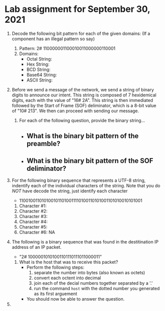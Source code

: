 # Lab assignment for September 30, 2021


1. Decode the following bit pattern for each of the given domains:
   (If a component has an illegal pattern so say)
   1. Pattern: 2# 110000001100010011000000110001
   1. Domains:
      - Octal String: 
      - Hex String: 
      - BCD String: 
      - Base64 String: 
      - ASCII String: 


1. Before we send a message of the network, we send a string of binary digits to announce our intent.  This string is composed of 7 hexidemical digits, each with the value of "16# 2A".  This string is then immediated followed by the Start of Frame (SOF) deliminator, which is a 8-bit value of "10# 213".  We then can proceed with sending our message.

   1. For each of the following question, provide the binary string...
      - What is the binary bit pattern of the preamble?
        - 
      - What is the binary bit pattern of the SOF deliminator?
        -

1. For the following binary sequence that represents a UTF-8 string, indentify each of the individual characters of the string.  Note that you do *NOT* have decode the string, just identify each character

   - 1100100110101001011010011110100110101001101010010101001

   1. Character #1:
   1. Character #2:
   1. Character #3:
   1. Character #4:
   1. Character #5:
   1. Character #6: NA


1. The following is a binary sequence that was found in the destitination IP address of an IP packet.  
   - "2# 10000010101001101110111011000011"

   1. What is the host that was to receive this packet?
      - Perform the following steps:
        1. separate the number into bytes (also known as octets)
        1. convert each octent into decimal
        1. join each of the decial numbers together separated by a '.'
        1. run the command ``host`` with the dotted number you generated as its first arguement
      - You should now be able to answer the question.


1. 

